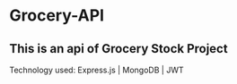 # Grocery-API

## This is an api of Grocery Stock Project

Technology used: Express.js | MongoDB | JWT

